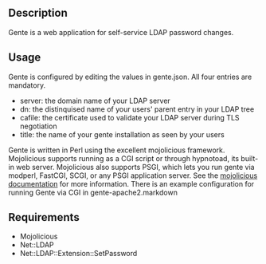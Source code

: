 ## Description
Gente is a web application for self-service LDAP password changes.

## Usage
Gente is configured by editing the values in gente.json. All four entries are mandatory.

  * server: the domain name of your LDAP server 
  * dn: the distinquised name of your users' parent entry in your LDAP tree
  * cafile: the certificate used to validate your LDAP server during TLS negotiation
  * title: the name of your gente installation as seen by your users

Gente is written in Perl using the excellent mojolicious framework. Mojolicious supports running as a CGI script or through hypnotoad, its built-in web server. Mojolicious also supports PSGI, which lets you run gente via modperl, FastCGI, SCGI, or any PSGI application server. See the [mojolicious documentation](http://mojolicio.us/perldoc) for more information. There is an example configuration for running Gente via CGI in gente-apache2.markdown

## Requirements
  * Mojolicious
  * Net::LDAP
  * Net::LDAP::Extension::SetPassword
